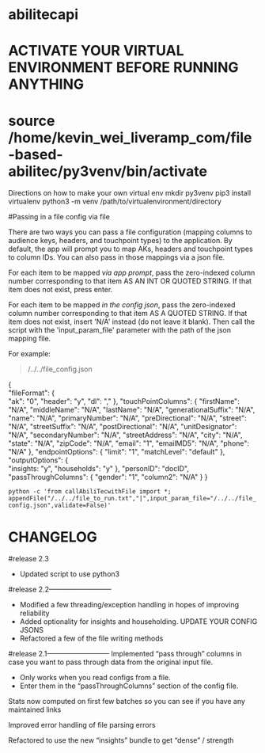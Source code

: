 # abilitecapi

# ACTIVATE YOUR VIRTUAL ENVIRONMENT BEFORE RUNNING ANYTHING
# source /home/kevin_wei_liveramp_com/file-based-abilitec/py3venv/bin/activate

Directions on how to make your own virtual env
mkdir py3venv
pip3 install virtualenv
python3 -m venv /path/to/virtualenvironment/directory


#Passing in a file config via file

There are two ways you can pass a file configuration (mapping columns to audience keys, headers, and touchpoint types) to the application. By default, the app will prompt you to map AKs, headers and touchpoint types to column IDs. You can also pass in those mappings via a json file. 

For each item to be mapped _via app prompt_, pass the zero-indexed column number corresponding to that item AS AN INT OR QUOTED STRING. If that item does not exist, press enter. 

For each item to be mapped _in the config json_, pass the zero-indexed column number corresponding to that item AS A QUOTED STRING. If that item does not exist, insert 'N/A' instead (do not leave it blank). Then call the script with the 'input_param_file' parameter with the path of the json mapping file.

For example:

> /../../file_config.json

{   
    "fileFormat": 
        {        
        "ak": "0",
        "header": "y",
        "dl": ","
        },
    "touchPointColumns": 
        { 
        "firstName": "N/A", 
        "middleName": "N/A", 
        "lastName": "N/A", 
        "generationalSuffix": "N/A", 
        "name": "N/A", 
        "primaryNumber": "N/A", 
        "preDirectional": "N/A", 
        "street": "N/A", 
        "streetSuffix": "N/A", 
        "postDirectional": "N/A", 
        "unitDesignator": "N/A", 
        "secondaryNumber": "N/A", 
        "streetAddress": "N/A", 
        "city": "N/A", 
        "state": "N/A",
        "zipCode": "N/A", 
        "email": "1", 
        "emailMD5": "N/A",
        "phone": "N/A"
        }, 
    "endpointOptions":
        {
        "limit": "1",
        "matchLevel": "default"
        },   
    "outputOptions":
        {        
        "insights: "y",
        "households": "y"
        },
    "personID": "docID",
    "passThroughColumns":
        { 
        "gender": "1",
        "column2": "N/A"
        }
}

`python -c 'from callAbiliTecwithFile import *; appendFile("/../../file_to_run.txt","|",input_param_file="/../../file_config.json",validate=False)'`

# CHANGELOG

#release 2.3
* Updated script to use python3

#release 2.2—————————
* Modified a few threading/exception handling in hopes of improving reliability
* Added optionality for insights and householding. UPDATE YOUR CONFIG JSONS
* Refactored a few of the file writing methods

#release 2.1—————————
Implemented “pass through” columns in case you want to pass through data from the original input file. 
* Only works when you read configs from a file. 
* Enter them in the “passThroughColumns” section of the config file. 

Stats now computed on first few batches so you can see if you have any maintained links

Improved error handling of file parsing errors

Refactored to use the new “insights” bundle to get “dense” / strength

